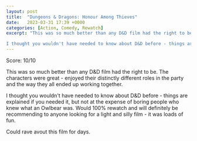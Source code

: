 ```yaml
---
layout: post
title:  "Dungeons & Dragons: Honour Among Thieves"
date:   2023-03-31 17:39 +0000
categories: [Action, Comedy, Rewatch]
excerpt: "This was so much better than any D&D film had the right to be. The characters were great - enjoyed their distinctly different roles in the party and the way they all ended up working together. 

I thought you wouldn't have needed to know about D&D before - things are explained if you needed it, but not at the expense of boring people who knew what an Owlbear was. Would 100% rewatch and will definitely be recommending to anyone looking for a light and silly film - it was loads of fun."
---
```

Score: 10/10 

This was so much better than any D&D film had the right to be. The characters were great - enjoyed their distinctly different roles in the party and the way they all ended up working together. 

I thought you wouldn't have needed to know about D&D before - things are explained if you needed it, but not at the expense of boring people who knew what an Owlbear was. Would 100% rewatch and will definitely be recommending to anyone looking for a light and silly film - it was loads of fun.

Could rave avout this film for days.